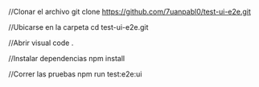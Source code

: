 //Clonar el archivo 
git clone https://github.com/7uanpabl0/test-ui-e2e.git

//Ubicarse en la carpeta
cd test-ui-e2e.git 

//Abrir visual
code .

//Instalar dependencias
npm install

//Correr las pruebas
npm run test:e2e:ui
